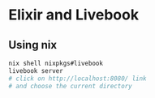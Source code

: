 # Elixir and Livebook


## Using nix

```bash
nix shell nixpkgs#livebook
livebook server
# click on http://localhost:8080/ link
# and choose the current directory
```

